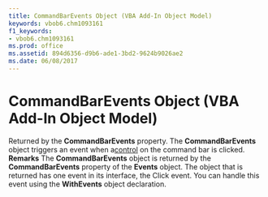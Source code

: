```yaml
---
title: CommandBarEvents Object (VBA Add-In Object Model)
keywords: vbob6.chm1093161
f1_keywords:
- vbob6.chm1093161
ms.prod: office
ms.assetid: 894d6356-d9b6-ade1-3bd2-9624b9026ae2
ms.date: 06/08/2017
---
```



# CommandBarEvents Object (VBA Add-In Object Model)



Returned by the **CommandBarEvents** property. The **CommandBarEvents** object triggers an event when a[control](vbe-glossary.md) on the command bar is clicked.
 **Remarks**
The **CommandBarEvents** object is returned by the **CommandBarEvents** property of the **Events** object. The object that is returned has one event in its interface, the Click event. You can handle this event using the **WithEvents** object declaration.

